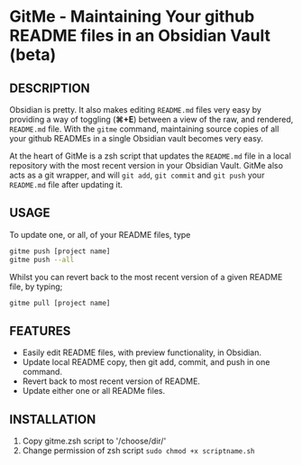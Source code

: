 # GitMe - Maintaining Your github README files in an Obsidian Vault (beta)

## DESCRIPTION
Obsidian is pretty. It also makes editing `README.md` files very easy by providing a way of toggling (**⌘+E**) between a view of the raw, and rendered, `README.md` file. With the `gitme` command, maintaining source copies of all your github READMEs in a single Obsidian vault becomes very easy.

At the heart of GitMe is a zsh script that updates the `README.md` file in a local repository with the most recent version in your Obsidian Vault. GitMe also acts as a git wrapper, and will `git add`, `git commit` and `git push` your `README.md` file after updating it.

## USAGE
To update one, or all, of your README files, type
```bash
gitme push [project name]
gitme push --all
```

Whilst you can revert back to the most recent version of a given README file, by typing;
```bash
gitme pull [project name]
```

## FEATURES
* Easily edit README files, with preview functionality, in Obsidian.
* Update local README copy, then git add, commit, and push in one command.
* Revert back to most recent version of README.
* Update either one or all READMe files.

## INSTALLATION
1. Copy gitme.zsh script to '/choose/dir/' 
3. Change permission of zsh script `sudo chmod +x scriptname.sh`
